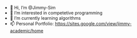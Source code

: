- 👋 Hi, I’m @Jimmy-Sim
- 👀 I’m interested in competetive programming
- 🌱 I’m currently learning algorithms
- 📫 Personal Portfolio: https://sites.google.com/view/jimmy-academic/home

<!---
Jimmy-Sim/Jimmy-Sim is a ✨ special ✨ repository because its `README.md` (this file) appears on your GitHub profile.
You can click the Preview link to take a look at your changes.
--->
